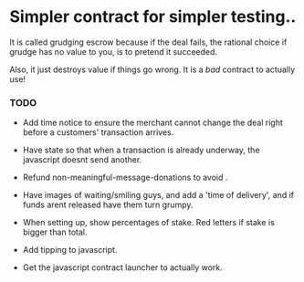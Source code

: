 
# Simpler contract for simpler testing..

It is called grudging escrow because if the deal fails, the rational choice if
grudge has no value to you, is to pretend it succeeded.

Also, it just destroys value if things go wrong. It is a *bad* contract to
actually use!

### TODO

* Add time notice to ensure the merchant cannot change the deal right
  before a customers' transaction arrives.

* Have state so that when a transaction is already underway, the javascript
  doesnt send another.
  
* Refund non-meaningful-message-donations to avoid .

* Have images of waiting/smiling guys, and add a 'time of delivery',
  and if funds arent released have them turn grumpy.

* When setting up, show percentages of stake.
  Red letters if stake is bigger than total.

* Add tipping to javascript.

* Get the javascript contract launcher to actually work.

